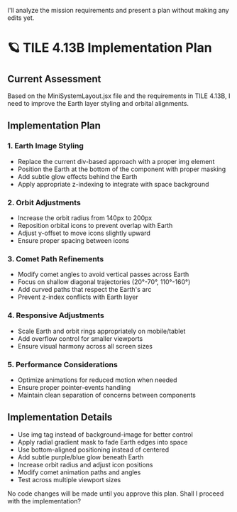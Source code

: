 I'll analyze the mission requirements and present a plan without making any edits yet.

# 🪐 TILE 4.13B Implementation Plan

## Current Assessment
Based on the MiniSystemLayout.jsx file and the requirements in TILE 4.13B, I need to improve the Earth layer styling and orbital alignments.

## Implementation Plan

### 1. Earth Image Styling
- Replace the current div-based approach with a proper img element
- Position the Earth at the bottom of the component with proper masking
- Add subtle glow effects behind the Earth
- Apply appropriate z-indexing to integrate with space background

### 2. Orbit Adjustments
- Increase the orbit radius from 140px to 200px 
- Reposition orbital icons to prevent overlap with Earth
- Adjust y-offset to move icons slightly upward
- Ensure proper spacing between icons

### 3. Comet Path Refinements
- Modify comet angles to avoid vertical passes across Earth
- Focus on shallow diagonal trajectories (20°-70°, 110°-160°)
- Add curved paths that respect the Earth's arc
- Prevent z-index conflicts with Earth layer

### 4. Responsive Adjustments
- Scale Earth and orbit rings appropriately on mobile/tablet
- Add overflow control for smaller viewports
- Ensure visual harmony across all screen sizes

### 5. Performance Considerations
- Optimize animations for reduced motion when needed
- Ensure proper pointer-events handling
- Maintain clean separation of concerns between components

## Implementation Details
- Use img tag instead of background-image for better control
- Apply radial gradient mask to fade Earth edges into space
- Use bottom-aligned positioning instead of centered
- Add subtle purple/blue glow beneath Earth
- Increase orbit radius and adjust icon positions
- Modify comet animation paths and angles
- Test across multiple viewport sizes

No code changes will be made until you approve this plan. Shall I proceed with the implementation?
